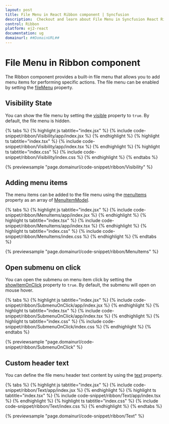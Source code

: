 ```yaml
---
layout: post
title: File Menu in React Ribbon component | Syncfusion
description:  Checkout and learn about File Menu in Syncfusion React Ribbon component of Syncfusion Essential JS 2 and more.
control: Ribbon
platform: ej2-react
documentation: ug
domainurl: ##DomainURL##
---
```


# File Menu in Ribbon component

The Ribbon component provides a built-in file menu that allows you to add menu items for performing specific actions. The file menu can be enabled by setting the [fileMenu](https://ej2.syncfusion.com/react/documentation/api/ribbon/ribbonFileMenu/) property.

## Visibility State

You can show the file menu by setting the [visible](https://ej2.syncfusion.com/react/documentation/api/ribbon/fileMenuSettingsModel/#visible) property to `true`. By default, the file menu is hidden.

{% tabs %}
{% highlight js tabtitle="index.jsx" %}
{% include code-snippet/ribbon/Visibility/app/index.jsx %}
{% endhighlight %}
{% highlight ts tabtitle="index.tsx" %}
{% include code-snippet/ribbon/Visibility/app/index.tsx %}
{% endhighlight %}
{% highlight ts tabtitle="index.css" %}
{% include code-snippet/ribbon/Visibility/index.css %}
{% endhighlight %}
{% endtabs %}

{% previewsample "page.domainurl/code-snippet/ribbon/Visibility" %}

## Adding menu items

The menu items can be added to the file menu using the [menuItems](https://ej2.syncfusion.com/documentation/api/ribbon/fileMenuSettingsModel/#menuitems) property as an array of [MenuItemModel](https://ej2.syncfusion.com/react/documentation/api/menu/menuItemModel/).

{% tabs %}
{% highlight js tabtitle="index.jsx" %}
{% include code-snippet/ribbon/MenuItems/app/index.jsx %}
{% endhighlight %}
{% highlight ts tabtitle="index.tsx" %}
{% include code-snippet/ribbon/MenuItems/app/index.tsx %}
{% endhighlight %}
{% highlight ts tabtitle="index.css" %}
{% include code-snippet/ribbon/MenuItems/index.css %}
{% endhighlight %}
{% endtabs %}

{% previewsample "page.domainurl/code-snippet/ribbon/MenuItems" %}

## Open submenu on click

You can open the submenu on menu item click by setting the [showItemOnClick](https://ej2.syncfusion.com/react/documentation/api/ribbon/fileMenuSettingsModel/#showitemonclick) property to `true`. By default, the submenu will open on mouse hover.

{% tabs %}
{% highlight js tabtitle="index.jsx" %}
{% include code-snippet/ribbon/SubmenuOnClick/app/index.jsx %}
{% endhighlight %}
{% highlight ts tabtitle="index.tsx" %}
{% include code-snippet/ribbon/SubmenuOnClick/app/index.tsx %}
{% endhighlight %}
{% highlight ts tabtitle="index.css" %}
{% include code-snippet/ribbon/SubmenuOnClick/index.css %}
{% endhighlight %}
{% endtabs %}

{% previewsample "page.domainurl/code-snippet/ribbon/SubmenuOnClick" %}

## Custom header text

You can define the file menu header text content by using the [text](https://ej2.syncfusion.com/react/documentation/api/ribbon/fileMenuSettingsModel/#text) property.

{% tabs %}
{% highlight js tabtitle="index.jsx" %}
{% include code-snippet/ribbon/Text/app/index.jsx %}
{% endhighlight %}
{% highlight ts tabtitle="index.tsx" %}
{% include code-snippet/ribbon/Text/app/index.tsx %}
{% endhighlight %}
{% highlight ts tabtitle="index.css" %}
{% include code-snippet/ribbon/Text/index.css %}
{% endhighlight %}
{% endtabs %}

{% previewsample "page.domainurl/code-snippet/ribbon/Text" %}